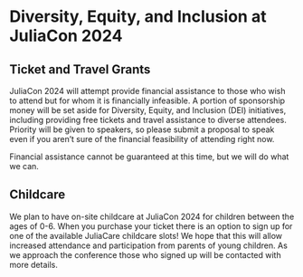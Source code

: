 # Diversity, Equity, and Inclusion at JuliaCon 2024

## Ticket and Travel Grants

JuliaCon 2024 will attempt provide financial assistance to those who wish to attend but for whom it is financially infeasible. A portion of sponsorship money will be set aside for Diversity, Equity, and Inclusion (DEI) initiatives, including providing free tickets and travel assistance to diverse attendees. Priority will be given to speakers, so please submit a proposal to speak even if you aren’t sure of the financial feasibility of attending right now.

Financial assistance cannot be guaranteed at this time, but we will do what we can.

## Childcare

We plan to have on-site childcare at JuliaCon 2024 for children between the ages of 0-6. When you purchase your ticket there is an option to sign up for one of the available JuliaCare childcare slots! We hope that this will allow increased attendance and participation from parents of young children. As we approach the conference those who signed up will be contacted with more details.

<!-- ## Venue Accessibility -->
